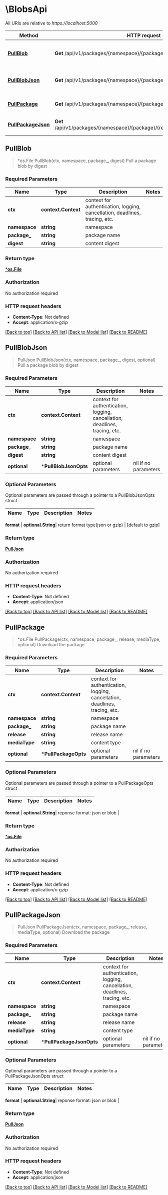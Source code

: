 # \BlobsApi

All URIs are relative to *https://localhost:5000*

Method | HTTP request | Description
------------- | ------------- | -------------
[**PullBlob**](BlobsApi.md#PullBlob) | **Get** /api/v1/packages/{namespace}/{package}/blobs/sha256/{digest} | Pull a package blob by digest
[**PullBlobJson**](BlobsApi.md#PullBlobJson) | **Get** /api/v1/packages/{namespace}/{package}/blobs/sha256/{digest}/json | Pull a package blob by digest
[**PullPackage**](BlobsApi.md#PullPackage) | **Get** /api/v1/packages/{namespace}/{package}/{release}/{media_type}/pull | Download the package
[**PullPackageJson**](BlobsApi.md#PullPackageJson) | **Get** /api/v1/packages/{namespace}/{package}/{release}/{media_type}/pull/json | Download the package



## PullBlob

> *os.File PullBlob(ctx, namespace, package_, digest)
Pull a package blob by digest

### Required Parameters


Name | Type | Description  | Notes
------------- | ------------- | ------------- | -------------
**ctx** | **context.Context** | context for authentication, logging, cancellation, deadlines, tracing, etc.
**namespace** | **string**| namespace | 
**package_** | **string**| package name | 
**digest** | **string**| content digest | 

### Return type

[***os.File**](*os.File.md)

### Authorization

No authorization required

### HTTP request headers

- **Content-Type**: Not defined
- **Accept**: application/x-gzip

[[Back to top]](#) [[Back to API list]](../README.md#documentation-for-api-endpoints)
[[Back to Model list]](../README.md#documentation-for-models)
[[Back to README]](../README.md)


## PullBlobJson

> PullJson PullBlobJson(ctx, namespace, package_, digest, optional)
Pull a package blob by digest

### Required Parameters


Name | Type | Description  | Notes
------------- | ------------- | ------------- | -------------
**ctx** | **context.Context** | context for authentication, logging, cancellation, deadlines, tracing, etc.
**namespace** | **string**| namespace | 
**package_** | **string**| package name | 
**digest** | **string**| content digest | 
 **optional** | ***PullBlobJsonOpts** | optional parameters | nil if no parameters

### Optional Parameters

Optional parameters are passed through a pointer to a PullBlobJsonOpts struct


Name | Type | Description  | Notes
------------- | ------------- | ------------- | -------------



 **format** | **optional.String**| return format type(json or gzip) | [default to gzip]

### Return type

[**PullJson**](PullJson.md)

### Authorization

No authorization required

### HTTP request headers

- **Content-Type**: Not defined
- **Accept**: application/json

[[Back to top]](#) [[Back to API list]](../README.md#documentation-for-api-endpoints)
[[Back to Model list]](../README.md#documentation-for-models)
[[Back to README]](../README.md)


## PullPackage

> *os.File PullPackage(ctx, namespace, package_, release, mediaType, optional)
Download the package

### Required Parameters


Name | Type | Description  | Notes
------------- | ------------- | ------------- | -------------
**ctx** | **context.Context** | context for authentication, logging, cancellation, deadlines, tracing, etc.
**namespace** | **string**| namespace | 
**package_** | **string**| package name | 
**release** | **string**| release name | 
**mediaType** | **string**| content type | 
 **optional** | ***PullPackageOpts** | optional parameters | nil if no parameters

### Optional Parameters

Optional parameters are passed through a pointer to a PullPackageOpts struct


Name | Type | Description  | Notes
------------- | ------------- | ------------- | -------------




 **format** | **optional.String**| reponse format: json or blob | 

### Return type

[***os.File**](*os.File.md)

### Authorization

No authorization required

### HTTP request headers

- **Content-Type**: Not defined
- **Accept**: application/x-gzip

[[Back to top]](#) [[Back to API list]](../README.md#documentation-for-api-endpoints)
[[Back to Model list]](../README.md#documentation-for-models)
[[Back to README]](../README.md)


## PullPackageJson

> PullJson PullPackageJson(ctx, namespace, package_, release, mediaType, optional)
Download the package

### Required Parameters


Name | Type | Description  | Notes
------------- | ------------- | ------------- | -------------
**ctx** | **context.Context** | context for authentication, logging, cancellation, deadlines, tracing, etc.
**namespace** | **string**| namespace | 
**package_** | **string**| package name | 
**release** | **string**| release name | 
**mediaType** | **string**| content type | 
 **optional** | ***PullPackageJsonOpts** | optional parameters | nil if no parameters

### Optional Parameters

Optional parameters are passed through a pointer to a PullPackageJsonOpts struct


Name | Type | Description  | Notes
------------- | ------------- | ------------- | -------------




 **format** | **optional.String**| reponse format: json or blob | 

### Return type

[**PullJson**](PullJson.md)

### Authorization

No authorization required

### HTTP request headers

- **Content-Type**: Not defined
- **Accept**: application/json

[[Back to top]](#) [[Back to API list]](../README.md#documentation-for-api-endpoints)
[[Back to Model list]](../README.md#documentation-for-models)
[[Back to README]](../README.md)

